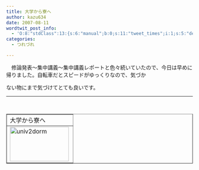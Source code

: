 ```yaml
---
title: 大学から寮へ
author: kazu634
date: 2007-08-11
wordtwit_post_info:
  - 'O:8:"stdClass":13:{s:6:"manual";b:0;s:11:"tweet_times";i:1;s:5:"delay";i:0;s:7:"enabled";i:1;s:10:"separation";s:2:"60";s:7:"version";s:3:"3.7";s:14:"tweet_template";b:0;s:6:"status";i:2;s:6:"result";a:0:{}s:13:"tweet_counter";i:2;s:13:"tweet_log_ids";a:1:{i:0;i:3139;}s:9:"hash_tags";a:0:{}s:8:"accounts";a:1:{i:0;s:7:"kazu634";}}'
categories:
  - つれづれ

---
```

<div class="section">
<p>
    　修論発表～集中講義～集中講義レポートと色々続いていたので、今日は早めに帰りました。自転車だとスピードがゆっくりなので、気づか
</p>
  
<p>
    ない物にまで気づけてとても良いです。
</p>
  
<hr />
  
<center>
<br /> 
    
<table cellspacing="0" cellpadding="2" border="1">
<tr valign="top">
<td>
          大学から寮へ
</td>
</tr>
      
<tr valign="top">
<td>
<a href="http://maps.google.co.jp/maps?f=q&hl=ja&q=http://route.alpslab.jp/get.rb%3Fid%3Dba9571c4e9454b68f9711339d52960bc%26type%3Dkml" onclick="__gaTracker('send', 'event', 'outbound-article', 'http://maps.google.co.jp/maps?f=q&hl=ja&q=http://route.alpslab.jp/get.rb%3Fid%3Dba9571c4e9454b68f9711339d52960bc%26type%3Dkml', '');" target="blank"><img width="159" align="left" alt="univ2dorm" src="http://image.blog.livedoor.jp/simoom634/imgs/9/6/9609dea1-s.jpg" class="pict" height="93" border="0" /></a>
</td>
</tr>
</table>
    
<p>
</center> </div>
